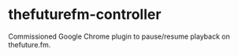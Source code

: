 thefuturefm-controller
======================

Commissioned Google Chrome plugin to pause/resume playback on thefuture.fm.